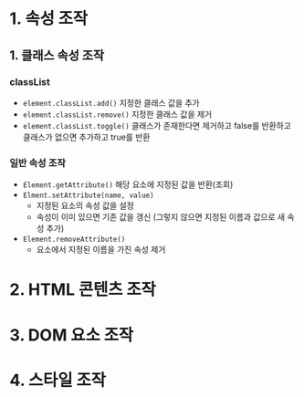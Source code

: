# 1. 속성 조작
## 1.  클래스 속성 조작
### classList
- `element.classList.add()` 지정한 클래스 값을 추가
- `element.classList.remove()` 지정한 클래스 값을 제거
- `element.classList.toggle()` 클래스가 존재한다면 제거하고 false를 반환하고 클래스가 없으면 추가하고 true를 반환
### 일반 속성 조작
- `Element.getAttribute()` 해당 요소에 지정된 값을 반환(조회)
- `Elment.setAttribute(name, value)`   
  - 지정된 요소의 속성 값을 설정
  - 속성이 이미 있으면 기존 값을 갱신 (그렇지 않으면 지정된 이름과 값으로 새 속성 추가)
- `Element.removeAttribute()`
  - 요소에서 지정된 이름을 가진 속성 제거
# 2. HTML 콘텐츠 조작
# 3. DOM 요소 조작
# 4. 스타일 조작